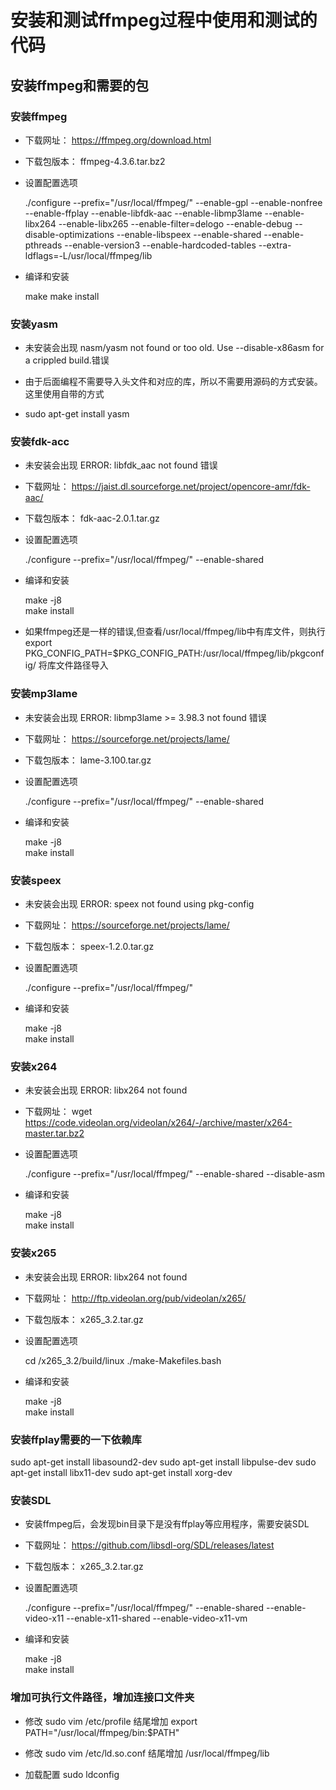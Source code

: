 # 安装和测试ffmpeg过程中使用和测试的代码

## 安装ffmpeg和需要的包

### 安装ffmpeg

* 下载网址： https://ffmpeg.org/download.html

* 下载包版本： ffmpeg-4.3.6.tar.bz2

* 设置配置选项
    
    ./configure --prefix="/usr/local/ffmpeg/" --enable-gpl --enable-nonfree --enable-ffplay --enable-libfdk-aac --enable-libmp3lame --enable-libx264 --enable-libx265 --enable-filter=delogo --enable-debug --disable-optimizations --enable-libspeex --enable-shared --enable-pthreads --enable-version3 --enable-hardcoded-tables --extra-ldflags=-L/usr/local/ffmpeg/lib

* 编译和安装

    make
    make install


### 安装yasm

* 未安装会出现 nasm/yasm not found or too old. Use --disable-x86asm for a crippled build.错误

* 由于后面编程不需要导入头文件和对应的库，所以不需要用源码的方式安装。这里使用自带的方式

* sudo apt-get install yasm 

### 安装fdk-acc

* 未安装会出现 ERROR: libfdk_aac not found 错误

* 下载网址： https://jaist.dl.sourceforge.net/project/opencore-amr/fdk-aac/

* 下载包版本： fdk-aac-2.0.1.tar.gz

* 设置配置选项
    
    ./configure --prefix="/usr/local/ffmpeg/" --enable-shared

* 编译和安装

    make -j8  
    make install

* 如果ffmpeg还是一样的错误,但查看/usr/local/ffmpeg/lib中有库文件，则执行 export PKG_CONFIG_PATH=$PKG_CONFIG_PATH:/usr/local/ffmpeg/lib/pkgconfig/ 将库文件路径导入

### 安装mp3lame

* 未安装会出现 ERROR: libmp3lame >= 3.98.3 not found 错误

* 下载网址： https://sourceforge.net/projects/lame/

* 下载包版本： lame-3.100.tar.gz

* 设置配置选项
    
    ./configure --prefix="/usr/local/ffmpeg/" --enable-shared

* 编译和安装

    make -j8  
    make install

### 安装speex

* 未安装会出现 ERROR: speex not found using pkg-config

* 下载网址： https://sourceforge.net/projects/lame/

* 下载包版本： speex-1.2.0.tar.gz

* 设置配置选项
    
    ./configure --prefix="/usr/local/ffmpeg/"

* 编译和安装

    make -j8  
    make install


### 安装x264

* 未安装会出现 ERROR: libx264 not found

* 下载网址： wget https://code.videolan.org/videolan/x264/-/archive/master/x264-master.tar.bz2

* 设置配置选项
    
    ./configure --prefix="/usr/local/ffmpeg/" --enable-shared --disable-asm

* 编译和安装

    make -j8  
    make install

### 安装x265

* 未安装会出现 ERROR: libx264 not found

* 下载网址： http://ftp.videolan.org/pub/videolan/x265/

* 下载包版本： x265_3.2.tar.gz

* 设置配置选项
    
    cd /x265_3.2/build/linux
    ./make-Makefiles.bash
    
* 编译和安装

    make -j8  
    make install

### 安装ffplay需要的一下依赖库
sudo apt-get install libasound2-dev
sudo apt-get install libpulse-dev
sudo apt-get install libx11-dev
sudo apt-get install xorg-dev

### 安装SDL

* 安装ffmpeg后，会发现bin目录下是没有ffplay等应用程序，需要安装SDL

* 下载网址： https://github.com/libsdl-org/SDL/releases/latest

* 下载包版本： x265_3.2.tar.gz

* 设置配置选项
    
    ./configure --prefix="/usr/local/ffmpeg/" --enable-shared --enable-video-x11 --enable-x11-shared --enable-video-x11-vm
    
* 编译和安装

    make -j8  
    make install

### 增加可执行文件路径，增加连接口文件夹

* 修改 sudo vim /etc/profile 结尾增加 export PATH="/usr/local/ffmpeg/bin:$PATH"

* 修改 sudo vim /etc/ld.so.conf 结尾增加  /usr/local/ffmpeg/lib

* 加载配置 sudo ldconfig



